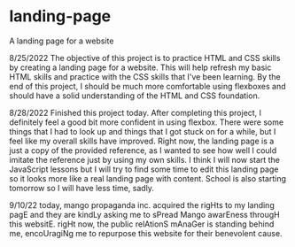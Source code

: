 # landing-page
A landing page for a website

8/25/2022
The objective of this project is to practice HTML and CSS skills by creating a landing page for a website. This will help refresh my basic HTML skills and practice with the CSS skills that I've been learning. By the end of this project, I should be much more comfortable using flexboxes and should have a solid understanding of the HTML and CSS foundation.

8/28/2022
Finished this project today. After completing this project, I definitely feel a good bit more confident in using flexbox. There were some things that I had to look up and things that I got stuck on for a while, but I feel like my overall skills have improved. Right now, the landing page is a just a copy of the provided reference, as I wanted to see how well I could imitate the reference just by using my own skills. I think I will now start the JavaScript lessons but I will try to find some time to edit this landing page so it looks more like a real landing page with content. School is also starting tomorrow so I will have less time, sadly.

9/10/22
today, mango propaganda inc. acquired the rigHts to my landing pagE and they are kindLy asking me to sPread Mango awarEness througH this websitE. rigHt now, the public relAtionS mAnaGer is standing behind me, encoUragiNg me to repurpose this website for their benevolent cause.